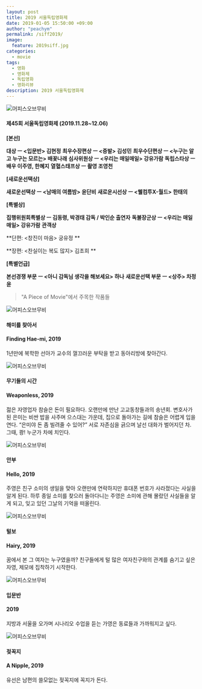 ```yaml
---
layout: post
title: 2019 서울독립영화제
date: 2019-01-05 15:50:00 +09:00
author: "peachym"
permalink: /siff2019/
image:
  feature: 2019siff.jpg
categories:
  - movie
tags:
  - 영화
  - 영화제
  - 독립영화
  - 영화리뷰
description: 2019 서울독립영화제
---
```


 

![어피스오브무비](/img/thumbnail/post/04/2019siff.jpg)





#### 제45회 서울독립영화제 (2019.11.28~12.06)





**[본선]**

**대상 ㅡ <입문반> 김현정**
**최우수장편상 ㅡ <증발> 김성민**
**최우수단편상 ㅡ <누구는 알고 누구는 모르는> 배꽃나래**
**심사위원상 ㅡ <우리는 매일매일> 강유가람**
**독립스타상 ㅡ 배우 이주영, 한혜지**
**열혈스태프상 ㅡ 촬영 조영천**


**[새로운선택상]**

**새로운선택상 ㅡ <남매의 여름밤> 윤단비**
**새로운시선상 ㅡ <웰컴투X-월드> 한태의**


**[특별상]**

**집행위원회특별상 ㅡ 김동령, 박경태 감독 / 박인순 출연자**
**독불장군상 ㅡ <우리는 매일매일> 강유가람**
**관객상**

**단편: <창진이 마음> 궁유정 **

**장편: <찬실이는 복도 많지> 김초희 **



**[특별언급]**

**본선경쟁 부문 ㅡ <아니 감독님 생각을 해보세요> 하나**
**새로운선택 부문 ㅡ <상주> 차정윤**









 

>  "A Piece of Movie"에서 주목한 작품들



![어피스오브무비](/img/thumbnail/post/04/a1.jpg)

#### **해미를 찾아서** 

#### **Finding Hae-mi, 2019**

1년만에 복학한 선아가 교수의 껄끄러운 부탁을 받고 동아리방에 찾아간다.



![어피스오브무비](/img/thumbnail/post/04/a2.jpg)

####  **무기들의 시간** 

#### **Weaponless, 2019**

젊은 자영업자 참슬은 돈이 필요하다. 오랜만에 만난 고교동창들과의 송년회. 변호사가 된 은미는 비싼 밥을 사주며 으스대는 가운데, 집으로 돌아가는 길에 참슬은 어렵게 입을 연다. “은미야 돈 좀 빌려줄 수 있어?” 서로 자존심을 긁으며 날선 대화가 벌어지던 차. 그때, 쾅! 누군가 차에 치인다.



![어피스오브무비](/img/thumbnail/post/04/a3.jpg)

#### **안부** 

#### **Hello, 2019**

주영은 친구 소미의 생일을 맞아 오랜만에 연락하지만 휴대폰 번호가 사라졌다는 사실을 알게 된다. 하루 종일 소미를 찾으러 돌아다니는 주영은 소미에 관해 몰랐던 사실들을 알게 되고, 잊고 있던 그날의 기억을 떠올린다.



![어피스오브무비](/img/thumbnail/post/04/a4.jpg)

####  **털보** 

#### **Hairy, 2019**


꿈에서 본 그 여자는 누구였을까? 친구들에게 털 많은 여자친구와의 관계를 숨기고 싶은 자영, 제모에 집착하기 시작한다.



![어피스오브무비](/img/thumbnail/post/04/a5.jpg)

####  **입문반** 

#### **2019**


지방과 서울을 오가며 시나리오 수업을 듣는 가영은 동료들과 가까워지고 싶다.



![어피스오브무비](/img/thumbnail/post/04/a6.jpg)

####  **젖꼭지** 

#### **A Nipple, 2019**


유선은 남편의 쓸모없는 젖꼭지에 꼭지가 돈다.